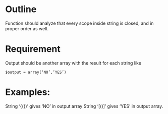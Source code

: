 # Outline
Function should analyze that every scope inside string is closed, and in proper order as well.
# Requirement
Output should be another array with the result for each string like
```
$output = array(‘NO’,’YES’)
```
# Examples:
String ‘{(})’ gives ‘NO’ in output array
String ‘[()]’ gives ‘YES’ in output array.